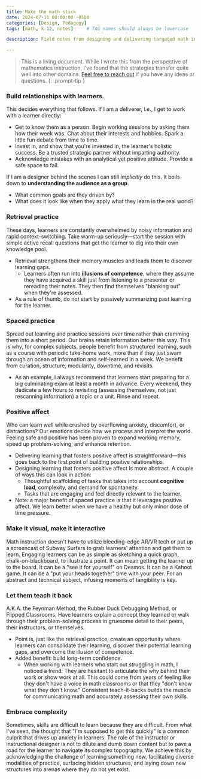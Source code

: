 ```yaml
---
title: Make the math stick
date: 2024-07-11 00:00:00 -0500
categories: [Design, Pedagogy]
tags: [math, k-12, notes]     # TAG names should always be lowercase

description: Field notes from designing and delivering targeted math instruction. A collection of strategies that work.

---
```


> This is a living document. While I wrote this from the perspective of mathematics instruction, I've found that the strategies transfer quite well into other domains. [Feel free to reach out](mailto:xinhuixu02@gmail.com) if you have any ideas or questions.
{: .prompt-tip }

### Build relationships with learners
This decides everything that follows. If I am a deliverer, i.e., I get to work with a learner directly:
- Get to know them as a person. Begin working sessions by asking them how their week was. Chat about their interests and hobbies. Spark a little fun debate from time to time. 
- Invest in, and show that you're invested in, the learner's holistic success. Be a trusted strategic partner without imparting authority.
- Acknowledge mistakes with an analytical yet positive attitude. Provide a safe space to fail.

If I am a designer behind the scenes I can still *implicitly* do this. It boils down to **understanding the audience as a group**.
- What common goals are they driven by?
- What does it look like when they apply what they learn in the real world?

### Retrieval practice
These days, learners are constantly overwhelmed by noisy information and rapid context-switching. Take warm-up seriously—start the session with simple active recall questions that get the learner to dig into their own knowledge pool.
- Retrieval strengthens their memory muscles and leads them to discover learning gaps. 
	- Learners often run into **illusions of competence**, where they assume they have acquired a skill just from listening to a presenter or rereading their notes. They then find themselves "blanking out" when they're assessed.
- As a rule of thumb, do not start by passively summarizing past learning for the learner.

### Spaced practice
Spread out learning and practice sessions over time rather than cramming them into a short period. Our brains retain information better this way. This is why, for complex subjects, people benefit from structured learning, such as a course with periodic take-home work, more than if they just swam through an ocean of information and self-learned in a week. We benefit from curation, structure, modularity, downtime, and revisits.
- As an example, I always recommend that learners start preparing for a big culminating exam at least a month in advance. Every weekend, they dedicate a few hours to revisiting (assessing themselves, not just rescanning information) a topic or a unit. Rinse and repeat.

### Positive affect
Who can learn well while crushed by overflowing anxiety, discomfort, or distractions? Our emotions decide how we process and interpret the world. Feeling safe and positive has been proven to expand working memory, speed up problem-solving, and enhance retention. 
- Delivering learning that fosters positive affect is straightforward—this goes back to the first point of building positive relationships.
- Designing learning that fosters positive affect is more abstract. A couple of ways this can look in action:
	- Thoughtful scaffolding of tasks that takes into account **cognitive load**, complexity, and demand for spontaneity.
	- Tasks that are engaging and feel directly relevant to the learner.
- Note: a major benefit of spaced practice is that it leverages positive affect. We learn better when we have a healthy but only minor dose of time pressure. 

### Make it visual, make it interactive
Math instruction doesn't have to utilize bleeding-edge AR/VR tech or put up a screencast of Subway Surfers to grab learners' attention and get them to learn. Engaging learners can be as simple as sketching a quick graph, chalk-on-blackboard, to illustrate a point. It can mean getting the learner up to the board. It can be a "see it for yourself" on Desmos. It can be a Kahoot game.  It can be a "put your heads together" time with your peer. 
For an abstract and technical subject, infusing moments of tangibility is key.

### Let them teach it back
A.K.A. the Feynman Method, the Rubber Duck Debugging Method, or Flipped Classrooms. Have learners explain a concept they learned or walk through their problem-solving process in gruesome detail to their peers, their instructors, or themselves. 
- Point is, just like the retrieval practice, create an opportunity where learners can consolidate their learning, discover their potential learning gaps, and overcome the illusion of competence. 
- Added benefit: build long-term confidence. 
	- When working with learners who start out struggling in math, I noticed a trend: They are hesitant to articulate the why behind their work or show work at all. This could come from years of feeling like they don't have a voice in math classrooms or that they "don't know what they don't know." Consistent teach-it-backs builds the muscle for communicating math and accurately assessing their own skills.

### Embrace complexity
Sometimes, skills are difficult to learn because they are difficult. From what I've seen, the thought that "I'm supposed to get this quickly" is a common culprit that drives up anxiety in learners. 
The role of the instructor or instructional designer is not to dilute and dumb down content but to pave a road for the learner to navigate its complex topography.
We achieve this by acknowledging the challenge of learning something new, facilitating diverse modalities of practice, surfacing hidden structures, and laying down new structures into arenas where they do not yet exist.

